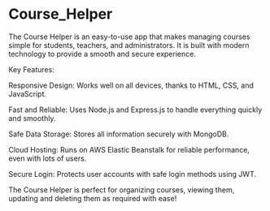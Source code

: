 # Course_Helper
The Course Helper is an easy-to-use app that makes managing courses simple for students, teachers, and administrators. It is built with modern technology to provide a smooth and secure experience.

Key Features:

Responsive Design:
Works well on all devices, thanks to HTML, CSS, and JavaScript.

Fast and Reliable:
Uses Node.js and Express.js to handle everything quickly and smoothly.

Safe Data Storage:
Stores all information securely with MongoDB.

Cloud Hosting:
Runs on AWS Elastic Beanstalk for reliable performance, even with lots of users.

Secure Login:
Protects user accounts with safe login methods using JWT.

The Course Helper is perfect for organizing courses, viewing them, updating and deleting them as required with ease!
